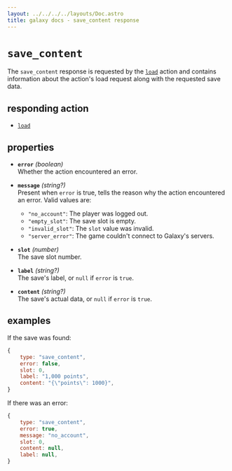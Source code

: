 ```yaml
---
layout: ../../../../layouts/Doc.astro
title: galaxy docs - save_content response
---
```


# `save_content`

The `save_content` response is requested by the [`load`](/docs/dev/actions/load) action and contains information about the action's load request along with the requested save data.

## responding action

- [`load`](/docs/dev/actions/load)

## properties

- **`error`** *(boolean)*  
  Whether the action encountered an error.

- **`message`** *(string?)*  
  Present when `error` is true, tells the reason why the action encountered an error. Valid values are:
  + `"no_account"`: The player was logged out.
  + `"empty_slot"`: The save slot is empty.
  + `"invalid_slot"`: The `slot` value was invalid.
  + `"server_error"`: The game couldn't connect to Galaxy's servers.
  
- **`slot`** *(number)*  
  The save slot number.

- **`label`** *(string?)*  
  The save's label, or `null` if `error` is `true`.

- **`content`** *(string?)*  
  The save's actual data, or `null` if `error` is `true`.

## examples

If the save was found:

```js
{
	type: "save_content",
	error: false,
	slot: 0,
	label: "1,000 points",
	content: "{\"points\": 1000}",
}
```

If there was an error:

```js
{
	type: "save_content",
	error: true,
	message: "no_account",
	slot: 0,
	content: null,
	label: null,
}
```
